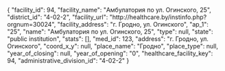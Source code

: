 {
    "facility_id": 94,
    "facility_name": "Амбулатория по ул. Огинского, 25",
    "district_id": "4-02-2",
    "facility_url": "http:\/\/healthcare.by\/instinfo.php?orgnum=30024",
    "facility_address": "г. Гродно, ул. Огинского",
    "ap_1": "25",
    "name": "Амбулатория по ул. Огинского, 25",
    "type": null,
    "state": "public institution",
    "stats": [],
    "med_id": 123,
    "address": "г. Гродно, ул. Огинского",
    "coord_x_y": null,
    "place_name": "Гродно",
    "place_type": null,
    "year_of_closing": null,
    "year_of_opening": "0",
    "healthcare_facility_key": 94,
    "administrative_division_id": "4-02-2"
}